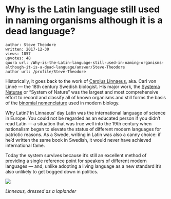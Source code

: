 # Why is the Latin language still used in naming organisms although it is a dead language?

	author: Steve Theodore
	written: 2017-12-30
	views: 1857
	upvotes: 48
	quora url: /Why-is-the-Latin-language-still-used-in-naming-organisms-although-it-is-a-dead-language/answer/Steve-Theodore
	author url: /profile/Steve-Theodore


Historically, it goes back to the work of [Carolus Linnaeus](http://www.ucmp.berkeley.edu/history/linnaeus.html), aka. Carl von Linné — the 18th century Swedish biologist. His major work, the [Systema Naturae](https://en.wikipedia.org/wiki/Systema_Naturae) or “System of Nature” was the largest and most comprehensive effort to record and classify all of known organisms and still forms the basis of the [binomial nomenclature](https://en.wikipedia.org/wiki/Binomial_nomenclature) used in modern biology.

Why Latin? In Linnaeus’ day Latin was the international language of science in Europe. You could not be regarded as an educated person if you didn’t read Latin — a situation that was true well into the 19th century when nationalism began to elevate the status of different modern languages for patriotic reasons. As a Swede, writing in Latin was also a canny choice: if he’d written the same book in Swedish, it would never have achieved international fame.

Today the system survives because it’s still an excellent method of providing a single reference point for speakers of different modern languages — and, unlike adopting a living language as a new standard it’s also unlikely to get bogged down in politics.

![](https://qph.fs.quoracdn.net/main-qimg-1d692019b4a56c124bf16b25bce6046f-c)

_Linneaus, dressed as a laplander_ 

